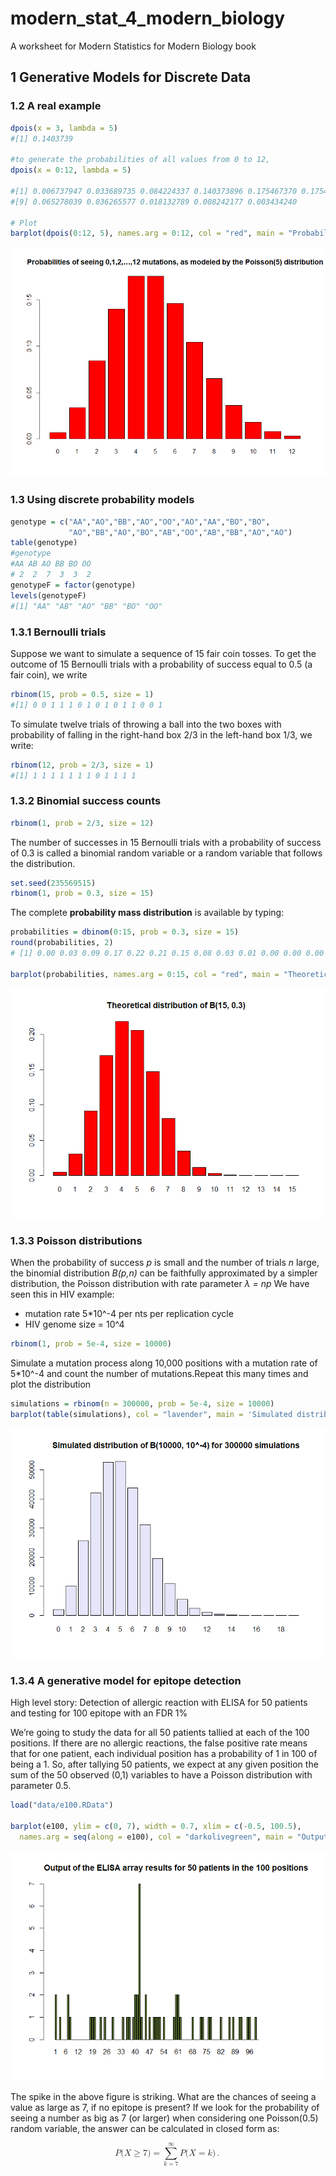 # modern_stat_4_modern_biology
A worksheet for Modern Statistics for Modern Biology book

## 1  Generative Models for Discrete Data

### 1.2 A real example

```R
dpois(x = 3, lambda = 5)
#[1] 0.1403739

#to generate the probabilities of all values from 0 to 12,
dpois(x = 0:12, lambda = 5)

#[1] 0.006737947 0.033689735 0.084224337 0.140373896 0.175467370 0.175467370 0.146222808 0.104444863
#[9] 0.065278039 0.036265577 0.018132789 0.008242177 0.003434240

# Plot
barplot(dpois(0:12, 5), names.arg = 0:12, col = "red", main = "Probabilities of seeing 0,1,2,…,12 mutations, as modeled by the Poisson(5) distribution")
```
![Fig_1](https://github.com/hamidghaedi/modern_stat_4_modern_biology/blob/main/figs/Fig_1.png) 

### 1.3 Using discrete probability models

```R
genotype = c("AA","AO","BB","AO","OO","AO","AA","BO","BO",
             "AO","BB","AO","BO","AB","OO","AB","BB","AO","AO")
table(genotype)
#genotype
#AA AB AO BB BO OO 
# 2  2  7  3  3  2 
genotypeF = factor(genotype)
levels(genotypeF)
#[1] "AA" "AB" "AO" "BB" "BO" "OO"
```
### 1.3.1 Bernoulli trials
Suppose we want to simulate a sequence of 15 fair coin tosses. To get the outcome of 15 Bernoulli trials with a probability of success equal to 0.5 (a fair coin), we write
```R
rbinom(15, prob = 0.5, size = 1)
#[1] 0 0 1 1 1 0 1 0 1 0 1 1 0 0 1
```
To simulate twelve trials of throwing a ball into the two boxes  with probability of falling in the right-hand box 2/3 in the left-hand box 1/3, we write:

```R
rbinom(12, prob = 2/3, size = 1)
#[1] 1 1 1 1 1 1 1 0 1 1 1 1
```
### 1.3.2 Binomial success counts

```R
rbinom(1, prob = 2/3, size = 12)
```
The number of successes in 15 Bernoulli trials with a probability of success of 0.3 is called a binomial random variable or a random variable that follows the 
 distribution.
 ```R
 set.seed(235569515)
rbinom(1, prob = 0.3, size = 15)
```
The complete **probability mass distribution** is available by typing:
```R
probabilities = dbinom(0:15, prob = 0.3, size = 15)
round(probabilities, 2)
# [1] 0.00 0.03 0.09 0.17 0.22 0.21 0.15 0.08 0.03 0.01 0.00 0.00 0.00 0.00 0.00 0.00

barplot(probabilities, names.arg = 0:15, col = "red", main = "Theoretical distribution of B(15, 0.3)")
```
![Fig_2](https://github.com/hamidghaedi/modern_stat_4_modern_biology/blob/main/figs/Fig_1_2.png)

### 1.3.3 Poisson distributions
When the probability of success *p* is small and the number of trials *n* large, the binomial distribution *B(p,n)* can be faithfully approximated by a simpler distribution, the Poisson distribution with rate parameter *&lambda; = np*
We have seen this in HIV example:
- mutation rate 5*10^-4 per nts per replication cycle
- HIV genome size = 10^4
```R
rbinom(1, prob = 5e-4, size = 10000)
```
Simulate a mutation process along 10,000 positions with a mutation rate of 5*10^-4 and count the number of mutations.Repeat this many times and plot the distribution
```R
simulations = rbinom(n = 300000, prob = 5e-4, size = 10000)
barplot(table(simulations), col = "lavender", main = 'Simulated distribution of B(10000, 10^-4) for 300000 simulations')
```
![Fig_3](https://github.com/hamidghaedi/modern_stat_4_modern_biology/blob/main/figs/Fig_1_3.png)

### 1.3.4 A generative model for epitope detection

High level story: Detection of allergic reaction with ELISA for 50 patients and testing for 100 epitope with an FDR 1%

We’re going to study the data for all 50 patients tallied at each of the 100 positions. If there are no allergic reactions, the false positive rate means that for one patient, each individual position has a probability of 1 in 100 of being a 1. So, after tallying 50 patients, we expect at any given position the sum of the 50 observed (0,1) variables to have a Poisson distribution with parameter 0.5. 
```R
load("data/e100.RData")

barplot(e100, ylim = c(0, 7), width = 0.7, xlim = c(-0.5, 100.5),
  names.arg = seq(along = e100), col = "darkolivegreen", main = "Output of the ELISA array results for 50 patients in the 100 positions")
```
![Fig_4](https://github.com/hamidghaedi/modern_stat_4_modern_biology/blob/main/figs/Fig_1_4.png)

The spike in the above figure is striking. What are the chances of seeing a value as large as 7, if no epitope is present?
If we look for the probability of seeing a number as big as 7 (or larger) when considering one Poisson(0.5) random variable, the answer can be calculated in closed form as:

<math xmlns="http://www.w3.org/1998/Math/MathML" display="block">
  <mi>P</mi>
  <mo stretchy="false">(</mo>
  <mi>X</mi>
  <mo>&#x2265;</mo>
  <mn>7</mn>
  <mo stretchy="false">)</mo>
  <mo>=</mo>
  <munderover>
    <mo data-mjx-texclass="OP">&#x2211;</mo>
    <mrow data-mjx-texclass="ORD">
      <mi>k</mi>
      <mo>=</mo>
      <mn>7</mn>
    </mrow>
    <mi mathvariant="normal">&#x221E;</mi>
  </munderover>
  <mi>P</mi>
  <mo stretchy="false">(</mo>
  <mi>X</mi>
  <mo>=</mo>
  <mi>k</mi>
  <mo stretchy="false">)</mo>
  <mo>.</mo>
</math>
